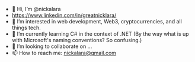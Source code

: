 - 👋 Hi, I’m @nickalara
- https://www.linkedin.com/in/greatnicklara/
- 👀 I’m interested in web development, Web3, cryptocurrencies, and all things tech.
- 🌱 I’m currently learning C# in the context of .NET (By the way what is up with Microsoft's naming conventions? So confusing.)
- 💞️ I’m looking to collaborate on ...
- 📫 How to reach me: nickalara@gmail.com

<!---
nickalara/nickalara is a ✨ special ✨ repository because its `README.md` (this file) appears on your GitHub profile.
You can click the Preview link to take a look at your changes.
--->
